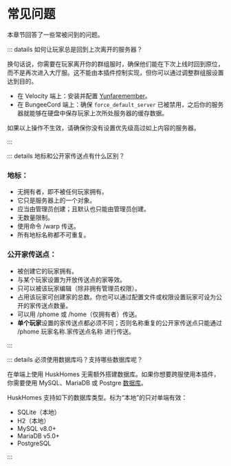 # 常见问题
本章节回答了一些常被问到的问题。

::: datails 如何让玩家总是回到上次离开的服务器？

换句话说，你需要在玩家离开你的群组服时，确保他们能在下次上线时回到原位，而不是再次进入大厅服。这不能由本插件控制实现，但你可以通过调整群组服设置达到目的。

* 在 Velocity 端上：安装并配置 [Yunfaremember](https://modrinth.com/plugin/yunfaremember)。
* 在 BungeeCord 端上：确保 `force_default_server` 已被禁用，之后你的服务器就能够在硬盘中保存玩家上次所处服务器的缓存数据。

如果以上操作不生效，请确保你没有设置优先级高过如上内容的服务器。

:::

::: details 地标和公开家传送点有什么区别？

### 地标：

- 无拥有者，即不被任何玩家拥有。
- 它只是服务器上的一个对象。
- 应当由管理员创建；且默认也只能由管理员创建。
- 无数量限制。
- 使用命令 /warp 传送。
- 所有地标名称都不可重复。

### 公开家传送点：

- 被创建它的玩家拥有。
- 与某个玩家设置为开放传送点的家等效。
- 只可以被该玩家编辑（除非拥有管理员权限）。
- 占用该玩家可创建家的总数。你也可以通过配置文件或权限设置玩家可设为公开的家传送点数量。
- 可以用 /phome 或 /home（仅拥有者）传送。
- **单个玩家**设置的家传送点都必须不同；否则名称重复的公开家传送点只能通过 /phome 玩家名称.家传送点名称 进行传送。

:::

::: details 必须使用数据库吗？支持哪些数据库呢？

在单端上使用 HuskHomes 无需额外搭建数据库。如果你想要跨服使用本插件，你需要使用 MySQL、MariaDB 或 Postgre [数据库](documentation.database.md)。

HuskHomes 支持如下的数据库类型。标为“本地”的只对单端有效：

* SQLite（本地）
* H2（本地）
* MySQL v8.0+
* MariaDB v5.0+
* PostgreSQL

:::